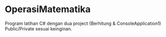 # OperasiMatematika
Program latihan C# dengan dua project (Berhitung & ConsoleApplication1)  Public/Private sesuai keinginan.
